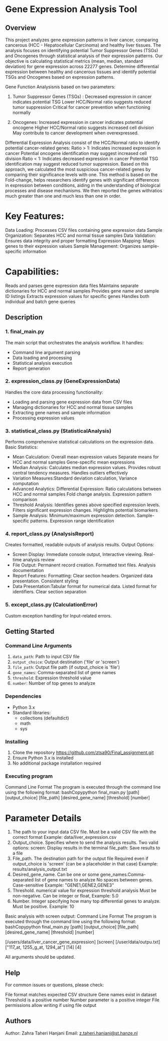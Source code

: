 # Gene Expression Analysis Tool

## Overview
This project analyzes gene expression patterns in liver cancer, comparing cancerous (HCC - Hepatocellular Carcinoma) and healthy liver tissues.
The analysis focuses on identifying potential Tumor Suppressor Genes (TSGs) and Oncogenes through statistical analysis of their expression patterns.
Our objective is calculating statistical metrics (mean, median, standard deviation) for gene expression across 22277 genes.
Determine differential expression between healthy and cancerous tissues and identify potential TSGs and Oncogenes based on expression patterns.

Gene Function Analysisnis based on two parameters: 
1. Tumor Suppressor Genes (TSGs) : Decreased expression in cancer indicates potential TSG Lower HCC/Normal ratio suggests reduced tumor suppression
Critical for cancer prevention when functioning normally

2. Oncogenes: Increased expression in cancer indicates potential oncogene Higher HCC/Normal ratio suggests increased cell division
May contribute to cancer development when overexpressed.

Differential Expression Analysis consist of the HCC/Normal ratio to identify potential cancer-related genes:
Ratio > 1: Indicates increased expression in cancer Potential oncogene identification may suggest increased cell division
Ratio < 1: Indicates decreased expression in cancer Potential TSG identification may suggest reduced tumor suppression.
Based on this approach, we calculated the most suspicious cancer-related genes by comparing their significance levels with one.
This method is based on the Fold-change, helps researchers identify genes with significant differences in expression between conditions, aiding in the understanding of biological processes and disease mechanisms.
We then reported the genes withratios much greater than one and much less than one in order.

# Key Features:

Data Loading: Processes CSV files containing gene expression data
Sample Organization: Separates HCC and normal tissue samples
Data Validation: Ensures data integrity and proper formatting
Expression Mapping: Maps genes to their expression values
Sample Management: Organizes sample-specific information

# Capabilities:

Reads and parses gene expression data files
Maintains separate dictionaries for HCC and normal samples
Provides gene name and sample ID listings
Extracts expression values for specific genes
Handles both individual and batch gene queries

## Description

### 1. final_main.py
The main script that orchestrates the analysis workflow. It handles:
- Command line argument parsing
- Data loading and processing 
- Statistical analysis execution
- Report generation

### 2. expression_class.py (GeneExpressionData)
Handles the core data processing functionality:
- Loading and parsing gene expression data from CSV files
- Managing dictionaries for HCC and normal tissue samples
- Extracting gene names and sample information
- Processing expression values

### 3. statistical_class.py (StatisticalAnalysis) 
Performs comprehensive statistical calculations on the expression data.
Basic Statistics:
-  Mean Calculation: Overall mean expression values Separate means for HCC and normal samples Gene-specific mean expressions
- Median Analysis: Calculates median expression values. Provides robust central tendency measures. Handles outliers effectively
- Variation Measures:Standard deviation calculation, Variance computation
- Advanced Analytics: Differential Expression: Ratio calculations between HCC and normal samples
Fold change analysis. Expression pattern comparison
- Threshold Analysis: Identifies genes above specified expression levels. Filters significant expression changes. Highlights      potential biomarkers
- Sample Analysis: Minimum/maximum expression detection. Sample-specific patterns. Expression range identification

### 4. report_class.py (AnalysisReport)
Creates formatted, readable outputs of analysis results. Output Options:
- Screen Display: Immediate console output, Interactive viewing. Real-time analysis review
- File Output: Permanent record creation. Formatted text files. Analysis documentation
- Report Features: Formatting: Clear section headers. Organized data presentation. Consistent styling
- Data Presentation:Tabular format for numerical data. Listed format for identifiers. Clear section separation

### 5. except_class.py (CalculationError)
Custom exception handling for Input-related errors.

## Getting Started
### Command Line Arguments
1. `data_path`: Path to input CSV file
2. `output_choice`: Output destination ('file' or 'screen')  
3. `file_path`: Output file path (if output_choice is 'file')
4. `gene_names`: Comma-separated list of gene names
5. `threshold`: Expression threshold value
6. `number`: Number of top genes to analyze

### Dependencies
- Python 3.x
- Standard libraries:
  - collections (defaultdict)
  - math 
  - sys

### Installing
1. Clone the repository
   https://github.com/ztsa90/Final_assignment.git
2. Ensure Python 3.x is installed
3. No additional package installation required

### Executing program
Command Line Format
The program is executed through the command line using the following format:
bashCopypython final_main.py [path] [output_choice] [file_path] [desired_gene_name] [threshold] [number]
# Parameter Details
1. The path to your input data CSV file. Must be a valid CSV file with the correct format
   Example: data/liver_expression.csv
2. Output_choice. Specifies where to send the analysis results. Two valid options:
   screen: Display results in the terminal
   file_path: Save results to a file
3. File_path. The destination path for the output file
   Required even if output_choice is 'screen' (can be a placeholder in that case)
   Example: results/analysis_output.txt
4. Desired_gene_name. Can be one or some gene_names.Comma-separated list of gene names to analyze
   No spaces between genes. Case-sensitive
   Example: "GENE1,GENE2,GENE3"
5. Threshold. numerical value for expression threshold analysis
   Must be non-negative. Can be integer or float, Example: 5.0
6. Number. Integer specifying how many top differential genes to analyze. Must be positive. Example: 10

Basic analysis with screen output:
Command Line Format
The program is executed through the command line using the following format:
bashCopypython final_main.py [path] [output_choice] [file_path] [desired_gene_name] [threshold] [number]

[/users/data/liver_cancer_gene_expression] [screen] [/user/data/outpu.txt] ["117_at, 1255_g_at, 1294_at"] [14] [4]

All arguments should be updated.

## Help

For common issues or questions, please check:

File format matches expected CSV structure
Gene names exist in dataset
Threshold is a positive number
Number parameter is a positive integer
File permissions allow writing if using file output

## Authors

Author: Zahra Taheri Hanjani
Email: z.taheri.hanjani@st.hanze.nl
